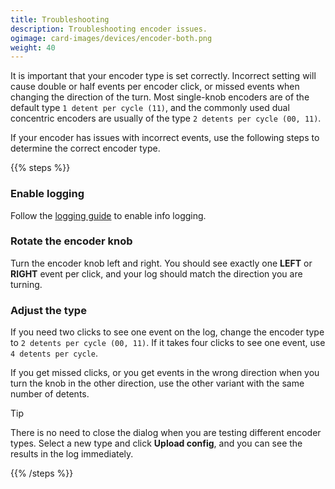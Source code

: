 ```yaml
---
title: Troubleshooting
description: Troubleshooting encoder issues.
ogimage: card-images/devices/encoder-both.png
weight: 40
---
```


It is important that your encoder type is set correctly. Incorrect setting will cause double or half events per encoder click, or missed events when changing the direction of the turn. Most single-knob encoders are of the default type `1 detent per cycle (11)`, and the commonly used dual concentric encoders are usually of the type `2 detents per cycle (00, 11)`.

If your encoder has issues with incorrect events, use the following steps to determine the correct encoder type.

{{% steps %}}

### Enable logging

Follow the [logging guide](/guides/sharing-logs/) to enable info logging.

### Rotate the encoder knob

Turn the encoder knob left and right. You should see exactly one **LEFT** or **RIGHT** event per click, and your log should match the direction you are turning.

### Adjust the type

If you need two clicks to see one event on the log, change the encoder type to `2 detents per cycle (00, 11)`. If it takes four clicks to see one event, use `4 detents per cycle`.

If you get missed clicks, or you get events in the wrong direction when you turn the knob in the other direction, use the other variant with the same number of detents.

> [!TIP]
> There is no need to close the dialog when you are testing different encoder types. Select a new type and click **Upload config**, and you can see the results in the log immediately.

{{% /steps %}}
